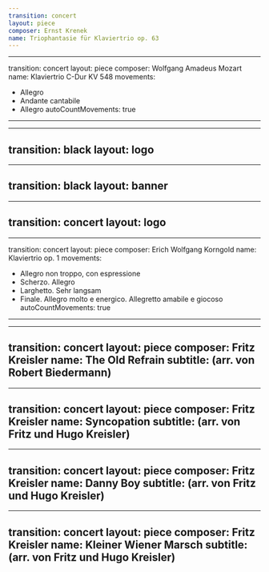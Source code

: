 ```yaml
---
transition: concert
layout: piece
composer: Ernst Krenek
name: Triophantasie für Klaviertrio op. 63
---
```

---
transition: concert
layout: piece
composer: Wolfgang Amadeus Mozart
name: Klaviertrio C-Dur KV 548
movements:
  - Allegro
  - Andante cantabile
  - Allegro
autoCountMovements: true
---
---
transition: black
layout: logo
---
---
transition: black
layout: banner
---
---
transition: concert
layout: logo
---
---
transition: concert
layout: piece
composer: Erich Wolfgang Korngold
name: Klaviertrio op. 1
movements:
  - Allegro non troppo, con espressione
  - Scherzo. Allegro
  - Larghetto. Sehr langsam
  - Finale. Allegro molto e energico. Allegretto amabile e giocoso
autoCountMovements: true
---
---
transition: concert
layout: piece
composer: Fritz Kreisler
name: The Old Refrain
subtitle: (arr. von Robert Biedermann)
---
---
transition: concert
layout: piece
composer: Fritz Kreisler
name: Syncopation
subtitle: (arr. von Fritz und Hugo Kreisler)
---
---
transition: concert
layout: piece
composer: Fritz Kreisler
name: Danny Boy
subtitle: (arr. von Fritz und Hugo Kreisler)
---
---
transition: concert
layout: piece
composer: Fritz Kreisler
name: Kleiner Wiener Marsch
subtitle: (arr. von Fritz und Hugo Kreisler)
---